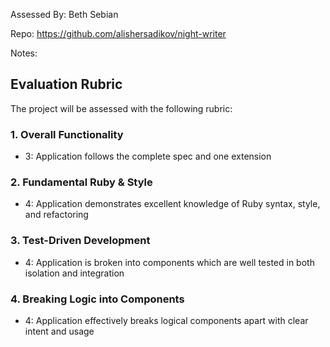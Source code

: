 Assessed By: Beth Sebian 

Repo: https://github.com/alishersadikov/night-writer

Notes:

## Evaluation Rubric

The project will be assessed with the following rubric:

### 1. Overall Functionality
* 3: Application follows the complete spec and one extension

### 2. Fundamental Ruby & Style
* 4:  Application demonstrates excellent knowledge of Ruby syntax, style, and refactoring

### 3. Test-Driven Development
* 4: Application is broken into components which are well tested in both isolation and integration

### 4. Breaking Logic into Components
* 4: Application effectively breaks logical components apart with clear intent and usage
